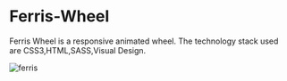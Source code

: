 # Ferris-Wheel
Ferris Wheel is a responsive animated wheel. The technology stack used are CSS3,HTML,SASS,Visual Design.

![ferris](https://user-images.githubusercontent.com/99597655/174076524-c144650b-5c94-425d-be0b-53dee412b47c.gif)


